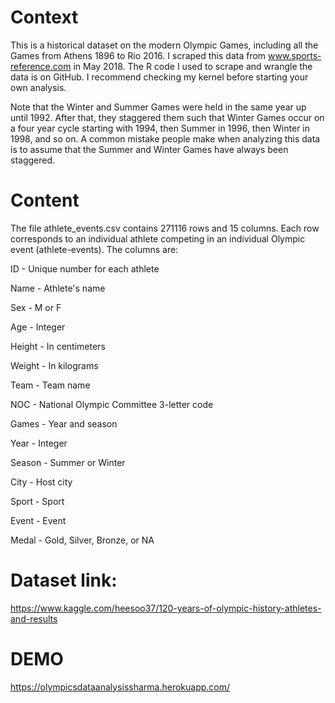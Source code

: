 # Context

This is a historical dataset on the modern Olympic Games, including all the Games from Athens 1896 to Rio 2016. I scraped this data from www.sports-reference.com in May 2018. The R code I used to scrape and wrangle the data is on GitHub. I recommend checking my kernel before starting your own analysis.

Note that the Winter and Summer Games were held in the same year up until 1992. After that, they staggered them such that Winter Games occur on a four year cycle starting with 1994, then Summer in 1996, then Winter in 1998, and so on. A common mistake people make when analyzing this data is to assume that the Summer and Winter Games have always been staggered.

# Content
The file athlete_events.csv contains 271116 rows and 15 columns. Each row corresponds to an individual athlete competing in an individual Olympic event (athlete-events). The columns are:

ID - Unique number for each athlete

Name - Athlete's name

Sex - M or F

Age - Integer

Height - In centimeters

Weight - In kilograms

Team - Team name

NOC - National Olympic Committee 3-letter code

Games - Year and season


Year - Integer

Season - Summer or Winter

City - Host city

Sport - Sport

Event - Event

Medal - Gold, Silver, Bronze, or NA

# Dataset link:

https://www.kaggle.com/heesoo37/120-years-of-olympic-history-athletes-and-results

# DEMO

https://olympicsdataanalysissharma.herokuapp.com/
